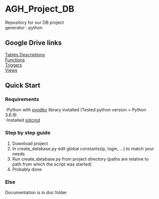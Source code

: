 # AGH_Project_DB
Repository for our DB project  
generator : python  
## Google Drive links  
[Tables Descriptions](https://docs.google.com/document/d/1ed-3Rizs0vEp_SB2Hms8h4asM-vqbvdcp9NlCj4hS8E/edit?usp=sharing)  
[Functions](https://docs.google.com/document/d/1yGalQx1Phkhacd8q3LmkxFNB4Oyxytc42SWbX3FypWc/edit?usp=sharing)  
[Triggers](https://docs.google.com/document/d/1l1dbKmcFszW980qPurvi-eRV4OW17JFVPmoglGJKzEY/edit?usp=sharing)  
[Views](https://docs.google.com/document/d/1Tm1gSc8CTegt6xijaSnBYqJ8XH_Aix2Ks6MEcc9uyw8/edit?usp=sharing)  
## Quick Start
### Requirements
-Python with [pyodbc](https://pypi.org/project/pyodbc/) library installed (Tested python version = Python 3.6.9)  
-Installed [sqlcmd](https://docs.microsoft.com/en-us/sql/tools/sqlcmd-utility?view=sql-server-ver15)  
### Step by step guide
1) Download project  
2) In create_database.py edit global constants(ip, login, ...) to match your needs  
3) Run create_database.py from project directory (paths are relative to path from which the script was started)  
4) Probably done  


### Else
Documentation is in doc folder

